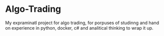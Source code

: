 # Algo-Trading
My expraminatl project for algo trading, for porpuses of studinng and hand on experience in python, docker, c# and analitical thinking to wrap it up. 
